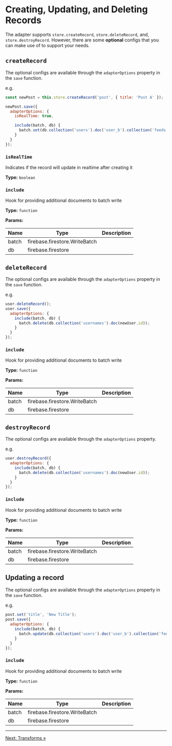 # Creating, Updating, and Deleting Records

The adapter supports `store.createRecord`, `store.deleteRecord`, and, `store.destroyRecord`. However, there are some **optional** configs that you can make use of to support your needs.

## `createRecord`

The optional configs are available through the `adapterOptions` property in the `save` function.

e.g.

```javascript
const newPost = this.store.createRecord('post', { title: 'Post A' });

newPost.save({
  adapterOptions: {
    isRealTime: true,

    include(batch, db) {
      batch.set(db.collection('users').doc('user_b').collection('feeds'), { title: 'Post A' });
    }
  }
});
```

### `isRealTime`

Indicates if the record will update in realtime after creating it

**Type:** `boolean`

### `include`

Hook for providing additional documents to batch write

**Type:** `function`

**Params:**

| Name   | Type                          | Description |
| -------| ----------------------------- | ------------|
| batch  | firebase.firestore.WriteBatch |             |
| db     | firebase.firestore            |             |

## `deleteRecord`

The optional configs are available through the `adapterOptions` property in the `save` function.

e.g.

```javascript
user.deleteRecord();
user.save({
  adapterOptions: {
    include(batch, db) {
      batch.delete(db.collection('usernames').doc(newUser.id));
    }
  }
});
```

### `include`

Hook for providing additional documents to batch write

**Type:** `function`

**Params:**

| Name   | Type                          | Description |
| -------| ----------------------------- | ------------|
| batch  | firebase.firestore.WriteBatch |             |
| db     | firebase.firestore            |             |

## `destroyRecord`

The optional configs are available through the `adapterOptions` property.

e.g.

```javascript
user.destroyRecord({
  adapterOptions: {
    include(batch, db) {
      batch.delete(db.collection('usernames').doc(newUser.id));
    }
  }
});
```

### `include`

Hook for providing additional documents to batch write

**Type:** `function`

**Params:**

| Name   | Type                          | Description |
| -------| ----------------------------- | ------------|
| batch  | firebase.firestore.WriteBatch |             |
| db     | firebase.firestore            |             |

## Updating a record

The optional configs are available through the `adapterOptions` property in the `save` function.

e.g.

```javascript
post.set('title', 'New Title');
post.save({
  adapterOptions: {
    include(batch, db) {
      batch.update(db.collection('users').doc('user_b').collection('feeds'), { title: 'New Title' });
    }
  }
});
```

### `include`

Hook for providing additional documents to batch write

**Type:** `function`

**Params:**

| Name   | Type                          | Description |
| -------| ----------------------------- | ------------|
| batch  | firebase.firestore.WriteBatch |             |
| db     | firebase.firestore            |             |

---

[Next: Transforms »](05-transforms.md)
